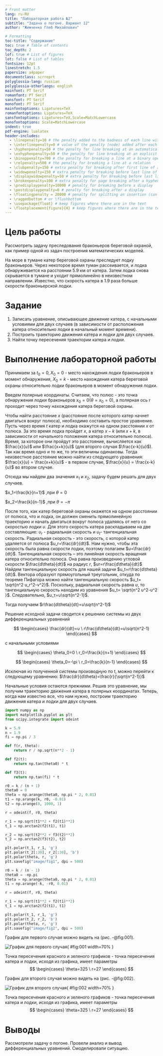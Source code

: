 ```yaml
---
# Front matter
lang: ru-RU
title: "Лабораторная работа №2"
subtitle: "Задача о погоне. Вариант 12"
author: "Жижченко Глеб Михайлович"

# Formatting
toc-title: "Содержание"
toc: true # Table of contents
toc_depth: 2
lof: true # List of figures
lot: false # List of tables
fontsize: 12pt
linestretch: 1.5
papersize: a4paper
documentclass: scrreprt
polyglossia-lang: russian
polyglossia-otherlangs: english
mainfont: PT Serif
romanfont: PT Serif
sansfont: PT Serif
monofont: PT Serif
mainfontoptions: Ligatures=TeX
romanfontoptions: Ligatures=TeX
sansfontoptions: Ligatures=TeX,Scale=MatchLowercase
monofontoptions: Scale=MatchLowercase
indent: true
pdf-engine: lualatex
header-includes:
  - \linepenalty=10 # the penalty added to the badness of each line within a paragraph (no associated penalty node) Increasing the value makes tex try to have fewer lines in the paragraph.
  - \interlinepenalty=0 # value of the penalty (node) added after each line of a paragraph.
  - \hyphenpenalty=50 # the penalty for line breaking at an automatically inserted hyphen
  - \exhyphenpenalty=50 # the penalty for line breaking at an explicit hyphen
  - \binoppenalty=700 # the penalty for breaking a line at a binary operator
  - \relpenalty=500 # the penalty for breaking a line at a relation
  - \clubpenalty=150 # extra penalty for breaking after first line of a paragraph
  - \widowpenalty=150 # extra penalty for breaking before last line of a paragraph
  - \displaywidowpenalty=50 # extra penalty for breaking before last line before a display math
  - \brokenpenalty=100 # extra penalty for page breaking after a hyphenated line
  - \predisplaypenalty=10000 # penalty for breaking before a display
  - \postdisplaypenalty=0 # penalty for breaking after a display
  - \floatingpenalty = 20000 # penalty for splitting an insertion (can only be split footnote in standard LaTeX)
  - \raggedbottom # or \flushbottom
  - \usepackage{float} # keep figures where there are in the text
  - \floatplacement{figure}{H} # keep figures where there are in the text
---
```


# Цель работы

Рассмотреть задачу преследования браконьеров береговой охраной, как пример одной из задач построения математических моделей.

На море в тумане катер береговой охраны преследует лодку браконьеров. Через некоторое время туман рассеивается, и лодка обнаруживается на расстоянии 5.9 км от катера. Затем лодка снова скрывается в тумане и уходит прямолинейно в неизвестном направлении. Известно, что скорость катера в 1.9 раза больше скорости браконьерской лодки.

# Задание

1. Записать уравнение, описывающее движение катера, с начальными
условиями для двух случаев (в зависимости от расположения катера
относительно лодки в начальный момент времени).
2. Построить траекторию движения катера и лодки для двух случаев.
3. Найти точку пересечения траектории катера и лодки.


# Выполнение лабораторной работы

Принимаем за $t_0=0, X_0=0$ - место нахождения лодки браконьеров в момент обнаружения, $X_0=k$ - место нахождения катера береговой охраны относительно лодки браконьеров в момент обнаружения лодки.

Введем полярные координаты. Считаем, что полюс - это точка обнаружения лодки браконьеров $x_0=0 (\theta=x_0=0)$, а полярная ось r проходит через точку нахождения катера береговой охраны.

Чтобы найти расстояние $x$ (расстояние после которого катер начнет двигаться вокруг полюса), необходимо составить простое уравнение. Пусть через время $t$ катер и лодка окажутся на одном расстоянии $x$ от полюса. За это время лодка пройдет $x$, а катер $x-k$ (или $x+k$, в зависимости от начального положения катера относительно полюса). Время, за которое они пройдут это расстояние, вычисляется как $\frac{x}{υ}$ или $\frac{x+k}{υ}$ (для второго случая $\frac{x-k}{υ}$). Так как время одно и то же, то эти величины одинаковы. Тогда неизвестное расстояние можно найти из следующего уравнения: $\frac{x}{υ} = \frac{x+k}{υ}$ - в первом случае, $\frac{x}{υ} = \frac{x-k}{υ}$ во втором случае.

Отсюда мы найдем два значения $x_1$ и $x_2$, задачу будем решать для двух случаев.

$x_1=\frac{k}{n+1}$ ,при $\theta=0$

$x_2=\frac{k}{n-1}$ ,при $\theta=-\pi$

После того, как катер береговой охраны окажется на одном расстоянии от полюса, что и лодка, он должен сменить прямолинейную траекторию и начать двигаться вокруг полюса удаляясь от него со скоростью лодки $υ$. Для этого скорость катера раскладываем на две составляющие: $υ_r$ - радиальная скорость и $υ_t$- тангенциальная скорость. Радиальная скорость - это скорость, с которой катер удаляется от полюса $υ_r=\frac{dr}{dt}$. Нам нужно, чтобы эта скорость была равна скорости лодки, поэтому полагаем $υ=\frac{dr}{dt}$. Тангенциальная скорость – это линейная скорость вращения катера относительно полюса. Она равна произведению угловой скорости $\frac{d\theta}{dt}$ на радиус $r$, $υr=r\frac{d\theta}{dt}$ Найдем тангенциальную скорость для нашей задачи $υ_t=r\frac{d\theta}{dt}$. Вектора образуют прямоугольный треугольник, откуда по теореме Пифагора можно найти тангенциальную скорость $υ_t= \sqrt{n^2 υ_r^2-v^2}$. Поскольку, радиальная скорость равна $υ$, то тангенциальную скорость находим из уравнения $υ_t= \sqrt{n^2 υ^2-υ^2 }$. Следовательно, $υ_τ=υ\sqrt{n^2-1}$.

Тогда получаем $r\frac{d\theta}{dt}=υ\sqrt{n^2-1}$

Решение исходной задачи сводится к решению системы из двух дифференциальных уравнений

$$ \begin{cases} \frac{dr}{dt}=υ \
 r\frac{d\theta}{dt}=υ\sqrt{n^2-1} \end{cases} $$

с начальными условиями

$$ \begin{cases} \theta_0=0 \
 r_0=\frac{k}{n+1} \end{cases}
$$

$$ \begin{cases} \theta_0=-\pi \
 r_0=\frac{k}{n-1} \end{cases}
$$

Исключая из полученной системы производную по t, можно перейти к следующему уравнению: $\frac{dr}{d\theta}=\frac{r}{\sqrt{n^2-1}}$

Начальные условия остаются прежними. Решив это уравнение, мы получим траекторию движения катера в полярных координатах. Теперь, когда нам известно все, что нам нужно, построим траекторию движения катера и лодки для двух случаев.

```python
import numpy as np
import matplotlib.pyplot as plt
from scipy.integrate import odeint

k = 5.9
n = 1.9
fi = np.pi / 3

def f(r, theta):
    return r / np.sqrt(n**2 - 1)

def f2(t):
    return np.tan(theta0) * t

def f3(t):
    return np.tan(fi) * t

r0 = k / (n + 1)
theta0 = 0
theta = np.arange(theta0, np.pi * 2, 0.01)
t1 = np.arange(k, r0, -0.01)
t2 = np.arange(0, 1000, 1)

r = odeint(f, r0, theta)

r_1 = np.sqrt(t1**2 + f2(t1)**2)
t_1 = np.arctan2(f2(t1), t1)

r_2 = np.sqrt(t2**2 + f3(t2)**2)
t_2 = np.arctan2(f3(t2), t2)

plt.polar(t_1, r_1, 'g')
plt.polar(t_2[:30], r_2[:30], 'b')
plt.polar(theta, r, 'g')
plt.savefig("image/fig1", dpi = 500)

r0 = k / (n - 1)
theta0 = -np.pi
theta = np.arange(theta0, np.pi * 2, 0.01)
t1 = np.arange(-k, -r0, 0.01)

r = odeint(f, r0, theta)

r_1 = np.sqrt(t1**2 + f2(t1)**2)
t_1 = np.arctan2(f2(t1), t1)

plt.polar(t_1, r_1, 'g')
plt.polar(t_2, r_2, 'b')
plt.polar(theta, r, 'g')
plt.savefig("image/fig2", dpi = 500)
```

График для первого случая можно видеть на (рис. -@fig:001).

![График для первого случая](../image/fig1.png){ #fig:001 width=70% }

Точка пересечения красного и зеленого графиков - точка пересечения катера и лодки, исходя из графика, имеет параметры $$ \begin{cases} \theta=325 \ r=27 \end{cases}
$$

График для второго случая можно видеть на (рис. -@fig:002).

 ![График для второго случая](../image/fig2.png){ #fig:002 width=70% }

 Точка пересечения красного и зеленого графиков - точка пересечения катера и лодки, исходя из графика, имеет параметры $$ \begin{cases} \theta=325 \ r=27 \end{cases}
 $$

# Выводы

Рассмотрели задачу о погоне. Провели анализ и вывод дифференциальных уравнений. Смоделировали ситуацию.
